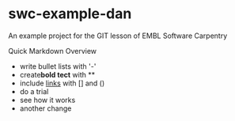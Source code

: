 # swc-example-dan
An example project for the GIT lesson of EMBL Software Carpentry

Quick Markdown Overview

- write bullet lists with '-'
- create**bold tect** with **
- include [links](https://embl.de) with [] and ()
- do a trial 
- see how it works
- another change
